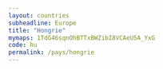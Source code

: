 ```yaml
---
layout: countries
subheadline: Europe
title: "Hongrie"
mymaps: 1TdG46sqnOhBTTxBWZibI8VCAeU5A_YxG
code: hu
permalink: /pays/hongrie
---
```

